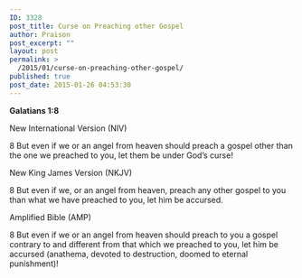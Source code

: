 ```yaml
---
ID: 3328
post_title: Curse on Preaching other Gospel
author: Praison
post_excerpt: ""
layout: post
permalink: >
  /2015/01/curse-on-preaching-other-gospel/
published: true
post_date: 2015-01-26 04:53:30
---
```

<strong>Galatians 1:8</strong>

New International Version (NIV)

8 But even if we or an angel from heaven should preach a gospel other than the one we preached to you, let them be under God’s curse!

New King James Version (NKJV)

8 But even if we, or an angel from heaven, preach any other gospel to you than what we have preached to you, let him be accursed.

Amplified Bible (AMP)

8 But even if we or an angel from heaven should preach to you a gospel contrary to and different from that which we preached to you, let him be accursed (anathema, devoted to destruction, doomed to eternal punishment)!